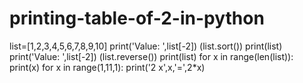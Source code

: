 # printing-table-of-2-in-python

list=[1,2,3,4,5,6,7,8,9,10]
print('Value: ',list[-2])
(list.sort())
print(list)
print('Value: ',list[-2])
(list.reverse())
print(list)
for x in range(len(list)):
    print(x)
for x in range(1,11,1):
    print('2 x',x,'=',2*x)
